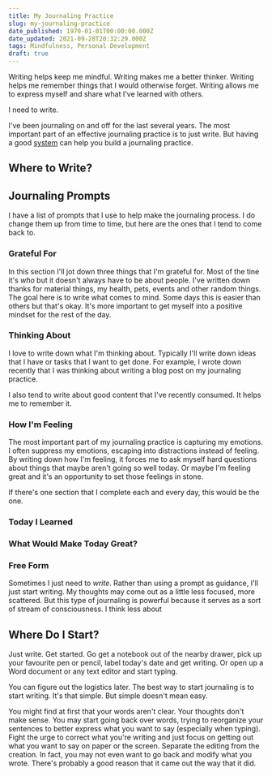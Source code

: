 ```yaml
---
title: My Journaling Practice
slug: my-journaling-practice
date_published: 1970-01-01T00:00:00.000Z
date_updated: 2021-09-28T20:32:29.000Z
tags: Mindfulness, Personal Development
draft: true
---
```


Writing helps keep me mindful. Writing makes me a better thinker. Writing helps me remember things that I would otherwise forget. Writing allows me to express myself and share what I've learned with others.

I need to write.

I've been journaling on and off for the last several years. The most important part of an effective journaling practice is to just write. But having a good [system](https://jamesclear.com/goals-systems) can help you build a journaling practice.

## Where to Write?

## Journaling Prompts

I have a list of prompts that I use to help make the journaling process. I do change them up from time to time, but here are the ones that I tend to come back to.

### Grateful For

In this section I'll jot down three things that I'm grateful for. Most of the tine it's *who* but it doesn't always have to be about people. I've written down thanks for material things, my health, pets, events and other random things. The goal here is to write what comes to mind. Some days this is easier than others but that's okay. It's more important to get myself into a positive mindset for the rest of the day.

### Thinking About

I love to write down what I'm thinking about. Typically I'll write down ideas that I have or tasks that I want to get done. For example, I wrote down recently that I was thinking about writing a blog post on my journaling practice.

I also tend to write about good content that I've recently consumed. It helps me to remember it.

### How I'm Feeling

The most important part of my journaling practice is capturing my emotions. I often suppress my emotions, escaping into distractions instead of feeling. By writing down how I'm feeling, it forces me to ask myself hard questions about things that maybe aren't going so well today. Or maybe I'm feeling great and it's an opportunity to set those feelings in stone.

If there's one section that I complete each and every day, this would be the one.

### Today I Learned

### What Would Make Today Great?

### Free Form

Sometimes I just need to *write*. Rather than using a prompt as guidance, I'll just start writing. My thoughts may come out as a little less focused, more scattered. But this type of journaling is powerful because it serves as a sort of stream of consciousness. I think less about

## Where Do I Start?

Just write. Get started. Go get a notebook out of the nearby drawer, pick up your favourite pen or pencil, label today's date and get writing. Or open up a Word document or any text editor and start typing.

You can figure out the logistics later. The best way to start journaling is to start writing. It's that simple. But simple doesn't mean easy.

You might find at first that your words aren't clear. Your thoughts don't make sense. You may start going back over words, trying to reorganize your sentences to better express what you want to say (especially when typing). Fight the urge to correct what you're writing and just focus on getting out what you want to say on paper or the screen. Separate the editing from the creation. In fact, you may not even want to go back and modify what you wrote. There's probably a good reason that it came out the way that it did.
